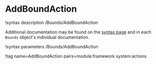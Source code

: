 # AddBoundAction

!syntax description /Bounds/AddBoundAction

Additional documentation may be found on the [syntax page](syntax/Bounds/index.md) and
in each `Bounds` object's individual documentation.

!syntax parameters /Bounds/AddBoundAction

!tag name=AddBoundAction pairs=module:framework system:actions
